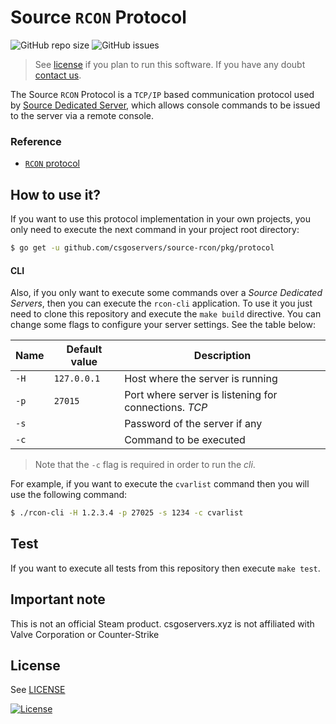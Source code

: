 # Source `RCON` Protocol

![GitHub repo size](https://img.shields.io/github/repo-size/csgoservers/source-rcon?logo=github&style=for-the-badge)
![GitHub issues](https://img.shields.io/github/issues/csgoservers/source-rcon?logo=github&style=for-the-badge)

>See [license](LICENSE) if you plan to run this software. If you have any doubt [contact us](mailto:hi@csgoservers.xyz).

The Source `RCON` Protocol is a `TCP/IP` based communication protocol used by [Source Dedicated Server](https://developer.valvesoftware.com/wiki/Source_Dedicated_Server), which allows console commands to be issued to the server via a remote console.

### Reference

* [`RCON` protocol](https://developer.valvesoftware.com/wiki/Source_RCON_Protocol#See_also)

## How to use it?

If you want to use this protocol implementation in your own projects, you only need to execute the next command in your project root directory:

```bash
$ go get -u github.com/csgoservers/source-rcon/pkg/protocol
```

#### CLI

Also, if you only want to execute some commands over a *Source Dedicated Servers*, then you can execute the `rcon-cli` application. To use it you just need to clone this repository and execute the `make build` directive. You can change some flags to configure your server settings. See the table below:

| Name 	| Default value 	| Description                                           	|
|------	|---------------	|-------------------------------------------------------	|
| `-H` 	| `127.0.0.1`   	| Host where the server is running                      	|
| `-p` 	| `27015`       	| Port where server is listening for connections. *TCP* 	|
| `-s` 	|               	| Password of the server if any                         	|
| `-c` 	|               	| Command to be executed                                	|

>Note that the `-c` flag is required in order to run the *cli*.

For example, if you want to execute the `cvarlist` command then you will use the following command:

```bash
$ ./rcon-cli -H 1.2.3.4 -p 27025 -s 1234 -c cvarlist
```

## Test

If you want to execute all tests from this repository then execute `make test`.

## Important note

This is not an official Steam product. csgoservers.xyz is not affiliated with Valve Corporation or Counter-Strike

## License

See [LICENSE](LICENSE)

[![License](https://img.shields.io/badge/License-AGPLv3%202.0-brightgreen.svg?style=for-the-badge)](https://www.gnu.org/licenses/agpl-3.0.txt)
